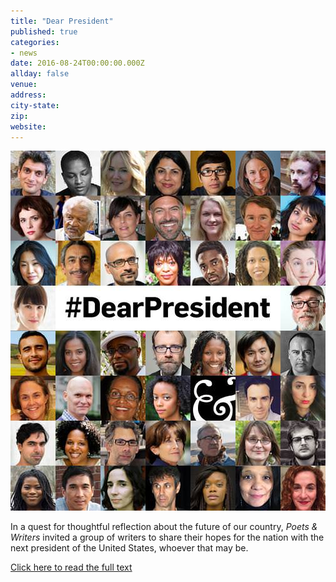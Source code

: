 ```yaml
---
title: "Dear President"
published: true
categories:
- news
date: 2016-08-24T00:00:00.000Z
allday: false
venue:
address:
city-state:
zip:
website:
---
```

[![](/uploads/dear-president.jpg)](http://www.pw.org/content/dear_president_a_message_for_the_next_commander_in_chief_from_fifty_american_poets_and_write)

In a quest for thoughtful reflection about the future of our country, _Poets & Writers_ invited a group of writers to share their hopes for the nation with the next president of the United States, whoever that may be.

[Click here to read the full text](http://www.pw.org/content/dear_president_a_message_for_the_next_commander_in_chief_from_fifty_american_poets_and_write)
